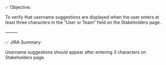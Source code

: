 ✅ Objective:

To verify that username suggestions are displayed when the user enters at least three characters in the “User or Team” field on the Stakeholders page.

⸻

✅ JIRA Summary:

Username suggestions should appear after entering 3 characters on Stakeholders page.
